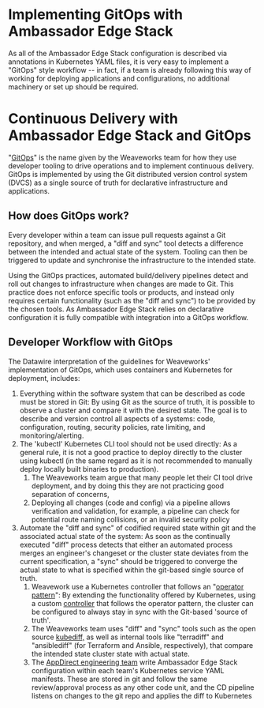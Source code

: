 # Implementing GitOps with Ambassador Edge Stack

As all of the Ambassador Edge Stack configuration is described via annotations in Kubernetes YAML files, it is very easy to implement a "GitOps" style workflow -- in fact, if a team is already following this way of working for deploying applications and configurations, no additional machinery or set up should be required.

# Continuous Delivery with Ambassador Edge Stack and GitOps

"[GitOps](https://www.weave.works/technologies/gitops/)" is the name given by the Weaveworks team for how they use developer tooling to drive operations and to implement continuous delivery. GitOps is implemented by using the Git distributed version control system (DVCS) as a single source of truth for declarative infrastructure and applications.

## How does GitOps work?

Every developer within a team can issue pull requests against a Git repository, and when merged, a "diff and sync" tool detects a difference between the intended and actual state of the system. Tooling can then be triggered to update and synchronise the infrastructure to the intended state.

Using the GitOps practices, automated build/delivery pipelines detect and roll out changes to infrastructure when changes are made to Git. This practice does not enforce specific tools or products, and instead only requires certain functionality (such as the "diff and sync") to be provided by the chosen tools. As Ambassador Edge Stack relies on declarative configuration it is fully compatible with integration into a GitOps workflow.

## Developer Workflow with GitOps

The Datawire interpretation of the guidelines for Weaveworks' implementation of GitOps, which uses containers and Kubernetes for deployment, includes:

1. Everything within the software system that can be described as code must be stored in Git: By using Git as the source of truth, it is possible to observe a cluster and compare it with the desired state. The goal is to describe and version control all aspects of a systems: code, configuration, routing, security policies, rate limiting, and monitoring/alerting.
2. The 'kubectl' Kubernetes CLI tool should not be used directly: As a general rule, it is not a good practice to deploy directly to the cluster using kubectl (in the same regard as it is not recommended to manually deploy locally built binaries to production).
    1.  The Weaveworks team argue that many people let their CI tool drive deployment, and by doing this they are not practicing good separation of concerns,
    1.  Deploying all changes (code and config) via a pipeline allows verification and validation, for example, a pipeline can check for potential route naming collisions, or an invalid security policy
3. Automate the "diff and sync" of codified required state within git and the associated actual state of the system: As soon as the continually executed "diff" process detects that either an automated process merges an engineer's changeset or the cluster state deviates from the current specification, a "sync" should be triggered to converge the actual state to what is specified within the git-based single source of truth.
    1.  Weavework use a Kubernetes controller that follows an "[operator pattern](https://coreos.com/blog/introducing-operators.html)": By extending the functionality offered by Kubernetes, using a custom [controller](https://kubernetes.io/docs/concepts/extend-kubernetes/api-extension/custom-resources/) that follows the operator pattern, the cluster can be configured to always stay in sync with the Git-based 'source of truth'.
    1.  The Weaveworks team uses "diff" and "sync" tools such as the open source [kubediff,](https://github.com/weaveworks/kubediff) as well as internal tools like "terradiff" and "ansiblediff" (for Terraform and Ansible, respectively), that compare the intended state cluster state with actual state.
    1.  The [AppDirect engineering team](https://blog.getambassador.io/fireside-chat-with-alex-gervais-accelerating-appdirect-developer-workflow-with-ambassador-7586597b1c34) write Ambassador Edge Stack configuration within each team's Kubernetes service YAML manifests. These are stored in git and follow the same review/approval process as any other code unit, and the CD pipeline listens on changes to the git repo and applies the diff to Kubernetes
